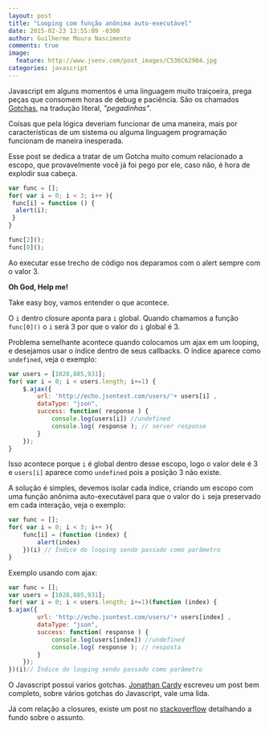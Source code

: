 ```yaml
---
layout: post
title: "Looping com função anônima auto-executável"
date: 2015-02-23 13:55:09 -0300
author: Guilherme Moura Nascimento
comments: true
image:
  feature: http://www.jsenv.com/post_images/C536C62904.jpg
categories: javascript
---
```


Javascript em alguns momentos é uma linguagem muito traiçoeira, prega peças que consomem horas de debug e paciência. São os chamados [Gotchas](http://en.wikipedia.org/wiki/Gotcha_%28programming%29), na tradução literal, _"pegadinhas"_. 

Coisas que pela lógica deveriam funcionar de uma maneira, mais por características de um sistema ou alguma linguagem programação funcionam de maneira inesperada.
<!-- more -->

Esse post se dedica a tratar de um Gotcha muito comum relacionado a  escopo, que provavelmente você já foi pego por ele, caso não, é hora de explodir sua cabeça.

``` javascript gotcha http://en.wikipedia.org/wiki/Gotcha_%28programming%29#Gotchas_in_JavaScript_programming_language Gotcha (programming)]
var func = [];
for( var i = 0; i < 3; i++ ){
 func[i] = function () {
  alert(i);
 }
}

func[2]();
func[0]();
```
Ao executar esse trecho de código nos deparamos com o alert sempre com o valor 3.

**Oh God, Help me!**

Take easy boy, vamos entender o que acontece. 

O `i` dentro closure aponta para `i` global.  Quando chamamos a função `func[0]()` o `i` será 3 por que o valor do `i` global é 3.

Problema semelhante acontece quando colocamos um ajax em um looping, e desejamos usar o índice dentro de seus callbacks. O índice aparece como `undefined`, veja o exemplo:


``` javascript ajax dentro de looping
var users = [1028,885,931];
for( var i = 0; i < users.length; i+=1) {
    $.ajax({
        url: 'http://echo.jsontest.com/users/'+ users[i] ,
        dataType: "json",
        success: function( response ) {
            console.log(users[i]) //undefined
            console.log( response ); // server response
        }
    });
}
```
Isso acontece porque `i` é global dentro desse escopo, logo o valor dele é 3 e `users[i]` aparece como `undefined` pois a posição 3 não existe.


A solução é simples, devemos isolar cada índice, criando um escopo com uma função anônima auto-executável para que o valor do `i` seja preservado em cada interação, veja o exemplo:

``` javascript função anônima auto-executável com looping
var func = [];
for( var i = 0; i < 3; i++ ){
    func[i] = (function (index) {
        alert(index)
    })(i) // Índice do looping sendo passado como parâmetro
}
```



Exemplo usando com ajax:

``` javascript função anônima auto-executável com looping
var func = [];
var users = [1028,885,931];
for( var i = 0; i < users.length; i+=1)(function (index) {
$.ajax({
        url: 'http://echo.jsontest.com/users/'+ users[index] ,
        dataType: "json",
        success: function( response ) {
            console.log(users[index]) //undefined
            console.log( response ); // resposta
        }
    });
})(i)// Índice do looping sendo passado como parâmetro
```
O Javascript possui varios gotchas. [Jonathan Cardy](http://www.codeproject.com/Articles/182416/A-Collection-of-JavaScript-Gotchas) escreveu um post bem completo, sobre vários gotchas do Javascript, vale uma lida.

Já com relação a closures, existe um post no [stackoverflow](http://stackoverflow.com/questions/111102/how-do-javascript-closures-work) detalhando a fundo sobre o assunto.



